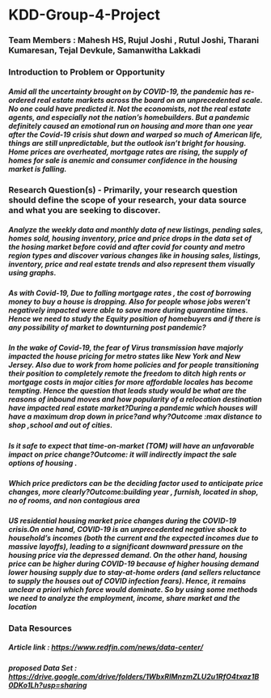 # KDD-Group-4-Project

### Team Members : Mahesh HS, Rujul Joshi , Rutul Joshi, Tharani Kumaresan, Tejal Devkule, Samanwitha Lakkadi

### Introduction to Problem or Opportunity
##### Amid all the uncertainty brought on by COVID-19, the pandemic has re-ordered real estate markets across the board on an unprecedented scale. No one could have predicted it. Not the economists, not the real estate agents, and especially not the nation’s homebuilders. But a pandemic definitely caused an emotional run on housing and more than one year after the Covid-19 crisis shut down and warped so much of American life, things are still unpredictable, but the outlook isn’t bright for housing. Home prices are overheated, mortgage rates are rising, the supply of homes for sale is anemic and consumer confidence in the housing market is falling.
  

### Research Question(s) - Primarily, your research question should define the scope of your research, your data source and what you are seeking to discover.
##### Analyze the weekly data and monthly data of new listings, pending sales, homes sold, housing inventory, price and price drops in the data set of the hosing market before covid and after covid for county and metro region types and discover various changes  like in housing sales,  listings, inventory, price and real estate trends and also represent them visually using graphs.
 
##### As  with Covid-19, Due to falling mortgage rates , the cost of borrowing money to buy a house is dropping. Also for people whose jobs weren’t negatively impacted were able to save more during quarantine times. Hence we need to study the Equity position of homebuyers and if there is any possibility of market to downturning post pandemic?
##### In the wake of Covid-19, the fear of Virus transmission have majorly impacted the house pricing for metro states like New York and New Jersey. Also due to work from home policies and for people transitioning their position to completely remote the freedom to ditch high rents or mortgage costs in major cities for more affordable locales has become tempting. Hence the question that leads study would be what are the reasons of inbound moves and  how popularity of a relocation destination have impacted real estate market?During a pandemic which houses will have a maximum drop down in price?and why?Outcome :max distance to shop ,school and out of cities.
##### Is it safe to expect that time-on-market (TOM) will have an unfavorable impact on price change?Outcome: it will indirectly impact the sale options of housing .
##### Which price predictors  can be the deciding factor used to anticipate price changes, more clearly?Outcome:building year , furnish, located in shop, no of rooms, and non contagious area
##### US residential housing market price changes during the COVID-19 crisis.On one hand, COVID-19 is an unprecedented negative shock to household’s incomes (both the current and the expected incomes due to massive layoffs), leading to a significant downward pressure on the housing price via the depressed demand. On the other hand, housing price can be higher during COVID-19 because of higher housing demand lower housing supply due to stay-at-home orders (and sellers reluctance to supply the houses out of COVID infection fears). Hence, it remains unclear a priori which force would dominate. So by using some methods we need to analyze the employment, income, share market and the location

### Data Resources
##### Article link : https://www.redfin.com/news/data-center/
##### proposed Data Set : https://drive.google.com/drive/folders/1WbxRlMnzmZLU2u1RfO4txaz1B0DKo1Lh?usp=sharing
